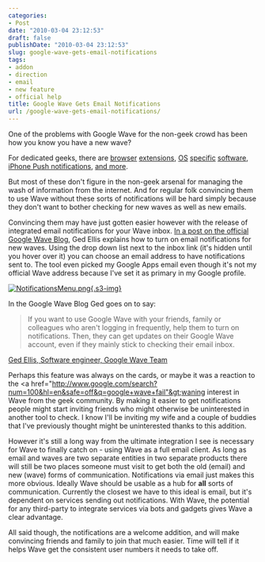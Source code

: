 ```yaml
---
categories:
- Post
date: "2010-03-04 23:12:53"
draft: false
publishDate: "2010-03-04 23:12:53"
slug: google-wave-gets-email-notifications
tags:
- addon
- direction
- email
- new feature
- official help
title: Google Wave Gets Email Notifications
url: /google-wave-gets-email-notifications/
---
```

One of the problems with Google Wave for the non-geek crowd has been how
you know you have a new wave?

For dedicated geeks, there are
[browser](https://addons.mozilla.org/en-US/firefox/addon/14973)
[extensions](https://chrome.google.com/extensions/detail/aphncaagnlabkeipnbbicmcahnamibgb?hl=en-us),
[OS](http://github.com/hiroshi/Unofficial-Google-Wave-Notifier)
[specific](http://googsystray.sourceforge.net/)
[software](http://wave-notify.sourceforge.net/index.php), [iPhone Push
notifications](http://www.getwaveboard.com/2009/11/prowl/), [and
more](http://completewaveguide.com/guide/Life_with_Wave).

But most of these don't figure in the non-geek arsenal for managing the
wash of information from the internet. And for regular folk convincing
them to use Wave without these sorts of notifications will be hard
simply because they don't want to bother checking for new waves as well
as new emails.

Convincing them may have just gotten easier however with the release of
integrated email notifications for your Wave inbox. [In a post on the
official Google Wave
Blog](http://googlewave.blogspot.com/2010/03/help-test-email-notifications.html),
Ged Ellis explains how to turn on email notifications for new waves.
Using the drop down list next to the inbox link (it's hidden until you
hover over it) you can choose an email address to have notifications
sent to. The tool even picked my Google Apps email even though it's not
my official Wave address because I've set it as primary in my Google
profile.

[![NotificationsMenu.png](https://turbo.geekorium.com.au/images/NotificationsMenu.png){.s3-img}](http://googlewave.blogspot.com/2010/03/help-test-email-notifications.html)

In the Google Wave Blog Ged goes on to say:

> If you want to use Google Wave with your friends, family or colleagues
> who aren't logging in frequently, help them to turn on notifications.
> Then, they can get updates on their Google Wave account, even if they
> mainly stick to checking their email inbox.

[Ged Ellis, Software engineer, Google Wave
Team](http://googlewave.blogspot.com/2010/03/help-test-email-notifications.html)

Perhaps this feature was always on the cards, or maybe it was a reaction
to the &lt;a
href="http://www.google.com/search?num=100&hl=en&safe=off&q=google+wave+fail"&gt;waning
interest in Wave from the geek community. By making it easier to get
notifications people might start inviting friends who might otherwise be
uninterested in another tool to check. I know I'll be inviting my wife
and a couple of buddies that I've previously thought might be
uninterested thanks to this addition.

However it's still a long way from the ultimate integration I see is
necessary for Wave to finally catch on - using Wave as a full email
client. As long as email and waves are two separate entities in two
separate products there will still be two places someone must visit to
get both the old (email) and new (wave) forms of communication.
Notifications via email just makes this more obvious. Ideally Wave
should be usable as a hub for **all** sorts of communication. Currently
the closest we have to this ideal is email, but it's dependent on
services sending out notifications. With Wave, the potential for any
third-party to integrate services via bots and gadgets gives Wave a
clear advantage.

All said though, the notifications are a welcome addition, and will make
convincing friends and family to join that much easier. Time will tell
if it helps Wave get the consistent user numbers it needs to take off.